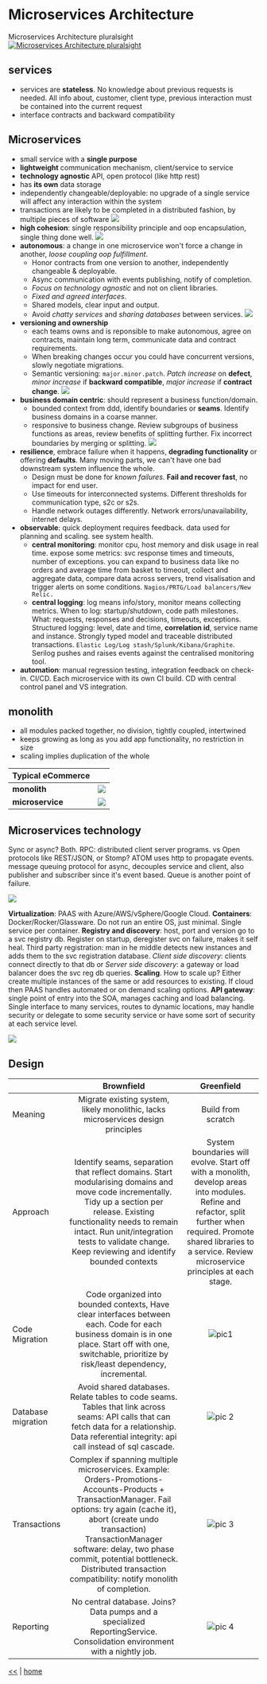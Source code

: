 # Microservices Architecture

Microservices Architecture pluralsight [![Microservices Architecture pluralsight](https://img.shields.io/badge/Pluralsight-course-lightgrey.svg)](https://app.pluralsight.com/library/courses/microservices-architecture/table-of-contents)


## services
+ services are **stateless**. No knowledge about previous requests is needed. All info about, customer, client type, previous interaction must be contained into the current request
+ interface contracts and backward compatibility

## Microservices
+ small service with a **single purpose**
+ **lightweight** communication mechanism, client/service to service
+ **technology agnostic** API, open protocol (like http rest)
+ has **its own** data storage
+ independently changeable/deployable: no upgrade of a single service will affect any interaction within the system
+ transactions are likely to be completed in a distributed fashion, by multiple pieces of software
![](https://g7xqqg.by3302.livefilestore.com/y4mM1Fa_CB3EE-CmgJq3TFUTmXdV3opFhbxt22QZXf6yoC0aEVGTEtMtfMopxrPgyxO6AJpAAnBl_gULXGCC6mCBQza1638iG9nYYiDqI69neYxlRttEMwLXZIql3nu_GpmFIgxpgGX9nCR-YTXgVZtBxN3gkYijNZ-ClkZhgMnXdXOfy3IdHgeMO9NcbeZ44WpzOSt55IgqeJh-z91Xfay8A?width=501&height=260&cropmode=none)
+ **high cohesion**: single responsibility principle and oop encapsulation, single thing done well.
![](https://hiqn5q.by3302.livefilestore.com/y4m-4jSFHJrEVLS0UkKEiqqhSH4abhQeJM4KaKdyyyc3RHSjdCRxLyZPQVHLfcDYgOgrPPgdqDf5xhS-WLqKR4E1arX8dngbYp0itlzKAiQst7jcwx-9cHco1ebN8AkLQ4QFt65FigW1gS4upFjcVZMK0oOukOfa4ZWcu94zFD0A64xymp3hnwdwMFw0rP0IexCnrxNLf9a6IZP_bIF-dRi3w?width=968&height=342&cropmode=none)
+ **autonomous**: a change in one microservice won't force a change in another, _loose coupling oop fulfillment_.
  - Honor contracts from one version to another, independently changeable & deployable.
  - Async communication with events publishing, notify of completion. 
  - _Focus on technology agnostic_ and not on client libraries. 
  - _Fixed and agreed interfaces_.
  - Shared models, clear input and output.
  - Avoid _chatty services_ and *sharing databases* between services.
![](https://jxhseg.by3302.livefilestore.com/y4m31-GeEimCISRH6m4QhyUNx-s9P_cD7nIbw2MAP9BLXdtrKE-NXi-D1BdO5OMTmi8DOKyfvANcGM2Ilnb8VUBXKctakGrh9AHOUg6ZJFSA9zDJEhln1Dv6kWDFIZy2_oOEfM9qw4JJxj1TOwNHo0qSwYwGp5WzXUbBoFyz2yHwnbgYpYhn0JD3WUnZRNiZ6DYxskFYH7Su0W5oyrvaA03vA?width=744&height=318&cropmode=none)
+ **versioning and ownership** 
  - each teams owns and is reponsible to make autonomous, agree on contracts, maintain long term, communicate data and contract requirements. 
  - When breaking changes occur you could have concurrent versions, slowly negotiate migrations. 
  - Semantic versioning: `major.minor.patch`. _Patch increase_ on **defect**, _minor increase_ if **backward compatible**, _major increase_ if **contract change**. 
![](https://wowttq.by3302.livefilestore.com/y4ms4cJyQrdMXkzIba3FRP-QdDi_Cr8TseuGdEtHXgP1W0MU9OKxj6JYcsOyQ3sXzrLdEaZnxIhHomULUhvWqCRYdJ0u4fCWVS7YbPpPx7rUnYqdcVYVzZB9JsiQHPwsz1n0bjJ_dZvzz8MUiXaZcHPedDPlut-RZUg0iiOtbTK015v-kGBBdqUz00atmdw4XU-bKKLoDscmUglQRTDdhrwtw?width=446&height=337&cropmode=none)
+ **business domain centric**: should represent a business function/domain. 
  - bounded context from ddd, identify boundaries or **seams**. Identify business domains in a coarse manner.
  - responsive to business change. Review subgroups of business functions as areas, review benefits of splitting further. Fix incorrect boundaries by merging or splitting. 
![](https://tcytqq.by3302.livefilestore.com/y4m9LtqiYH1URb0IGJlUooEKCuZH4ZAemUVjucYJZ024CuegKLCTgxTJWYQ-G4831UJIT9oe443FFH2MOxDm6ur4BaSMAgxtvjWeGA2cevugsafaVwE8SGe_gxFskLClfz3Dq7X9jETazX75voCvOe-xdqHoP1lAcxKwUCaDcJ_9wdp9yW1sBwfCiEYO_ISxyBdiwcrYuN0csMdEl--cTRs1A?width=968&height=341&cropmode=none)
+ **resilience**, embrace failure when it happens, **degrading functionality** or offering **defaults**. Many moving parts, we can't have one bad downstream system influence the whole.  
  - Design must be done for _known failures_. **Fail and recover fast**, no impact for end user. 
  - Use timeouts for interconnected systems. Different thresholds for communication type, s2c or s2s. 
  - Handle network outages differently. Network errors/unavailability, internet delays.
+ **observable**: quick deployment requires feedback. data used for planning and scaling. see system health. 
  - **central monitoring**: monitor cpu, host memory and disk usage in real time. expose some metrics: svc response times and timeouts, number of exceptions. you can expand to business data like no orders and average time from basket to timeout, collect and aggregate data, compare data across servers, trend visalisation and trigger alerts on some conditions. `Nagios/PRTG/Load balancers/New Relic.` 
  - **central logging**: log means info/story, monitor means collecting metrics. When to log: startup/shutdown, code path milestones. What: requests, responses and decisions, timeouts, exceptions. Structured logging: level, date and time, **correlation id**, service name and instance. Strongly typed model and traceable distributed transactions. `Elastic Log/Log stash/Splunk/Kibana/Graphite`. Serilog pushes and raises events against the centralised monitoring tool. 
+ **automation**: manual regression testing, integration feedback on check-in. CI/CD. Each microservice with its own CI build. CD with central control panel and VS integration.

## monolith
+ all modules packed together, no division, tightly coupled, intertwined
+ keeps growing as long as you add app functionality, no restriction in size
+ scaling implies duplication of the whole

| Typical eCommerce |  |
|--------------|-----|
| **monolith** | ![](https://vbp2kg.by3302.livefilestore.com/y4maefbFKJEPiUaYXT-nqQiAKoLY2c-jo_T_Vyj5MUm-XuiO7kTlTqXi6J_SPh1bMzJYtF43vpBMVb8Mi2J0vF22hWZiSSENDJ0OPIM8HTPET7te4dmjPujLctCyd2WaRYZo6-PVea1pRtBGiKE5aO0F-nzHD68Lesmut-SLprhAGBL801u6nH1pMKrsZZsDrdXL5dqxbbwlxZBiJmOFGbu2w?width=849&height=595&cropmode=none) |
| **microservice** | ![](https://uz5oia.by3302.livefilestore.com/y4mwpYOLH51_DGJjNMVJ_LjgFJxw_T4oxelkCQVgCAPYJcHReu4M4CMze0qhfr7DYtcbaL23Bg0YjbZcI4LjLVRAoBGUlLOk6T8fQQmSrll8j32Lw7cNQSjrlFv5gc_cqbqNC9ybP0IzArKRzkObl3g8qeY-1Cf57fy_VwcMLBiOGfTvBc1moE1NmJoeC1SmSPiEcwfkRrDYjhXJIX0Skokdw?width=740&height=530&cropmode=none) |

## Microservices technology

Sync or async? Both. RPC: distributed client server programs. vs Open protocols like REST/JSON, or Stomp? ATOM uses http to propagate events. message queuing protocol for async, decouples service and client, also publisher and subscriber since it's event based. Queue is another point of failure.

![](https://6ebvoa.by3302.livefilestore.com/y4mSeeVFYRSCCPf8DeATPpm3crLyd23VzgCm5iillg2XuDOf-5niAf7UoRJ1GiqLdKwgKq8-ZgRn-IozdPyDU5G56SiMeWfJ5o5gCvAjMef_3P36tHEyKFLmbrY3Zb7ym2lhcBo5_j7K4LKUDSAYVmbinpkaI1FuaIoTc0-EGIvDldG39FhIQ77Jnyt4hRS-c4AH_HrbdVqxOYUOboXVcPbvA?width=1000&height=360&cropmode=none)

**Virtualization**: PAAS with Azure/AWS/vSphere/Google Cloud.
**Containers**: Docker/Rocker/Glassware. Do not run an entire OS, just minimal. Single service per container.
**Registry and discovery**: host, port and version go to a svc registry db. Register on startup, deregister svc on failure, makes it self heal. Third party registration: man in he middle detects new instances and adds them to the svc registration database. _Client side discovery_: clients connect directly to that db or _Server side discovery_: a gateway or load balancer does the svc reg db queries.
**Scaling**. How to scale up? Either create multiple instances of the same or add resources to existing. If cloud then PAAS handles automated or on demand scaling options. 
**API gateway**: single point of entry into the SOA, manages caching and load balancing. Single interface to many services, routes to dynamic locations, may handle security or delegate to some security service or have some sort of security at each service level.

![](https://fpneua.by3302.livefilestore.com/y4mf9rb9J-3DSfOKD6Rd0TVKclfrIXbg1_WAvDt1GkXkbbJnLibsrf3e5PggEboGtdnJEAN9GumFG9surNClVL_msU9yQy0rX8m8jJCVl9g21P1ZArbOn8eaaVNnvTG8j1X2u0syXmBZ83FycclSdAp04-3UQlOh2xS9zx85pRXO1ULonXcr7PbM1mBOLMl37O85Js6KZVZIhG7nIpUk9XX4g?width=554&height=383&cropmode=none)

## Design

|  | Brownfield | Greenfield |
|--------------------|:--------------------------------------------------------------------------------------------------------------------------------------------------------------------------------------------------------------------------------------------------------------------------------------------------------------------------------------:|:----------------------------------------------------------------------------------------------------------------------------------------------------------------------------------------------------------------------------:|
| Meaning | Migrate existing system, likely monolithic, lacks microservices design principles | Build from scratch |
| Approach | Identify seams, separation that reflect domains.  Start modularising domains and move code incrementally. Tidy up a section per release. Existing functionality needs to remain intact. Run unit/integration tests to validate change. Keep reviewing and identify bounded contexts | System boundaries will evolve. Start off with a monolith, develop areas into modules. Refine and refactor, split further when required. Promote shared libraries to a service. Review microservice principles at each stage. |
| Code Migration | Code organized into bounded contexts, Have clear interfaces between each. Code for each business domain is in one place. Start off with one, switchable, prioritize by risk/least dependency, incremental.  | ![pic1](https://uz5lia.by3302.livefilestore.com/y4mC0L-qFTh6dNesufI43oPPKr9kHOl1s2P56pogLZP3jYLpoFFQOvpwvDTF0yiCjTOf2eGR_5qelkr4q2F_M173_XQk0t04UGMQ7nYNZ1T7lY6R-lET6qBamPVk_FcSLUeYrtypzSCBUcHSJWbGkRrkaSh3SyPZ30eAktjYg_8aM7qGi12cLBBuaQ93-x3QrIY9MPElqaPK0po8CkqcrErMA?width=710&height=497&cropmode=none) |
| Database migration | Avoid shared databases. Relate tables to code seams. Tables that link across seams: API calls that can fetch data for a relationship. Data referential integrity: api call instead of sql cascade. | ![pic 2](https://g7x8qg.by3302.livefilestore.com/y4ms1v48EN7GGa-GhLXYoqhaF-WfPKrmnSTxUo_6HGLITUFPSpsSP1L0HVLOyk-F4pGwDmtNXbkdHrSmKQ2GeFuBG7J1BExBiF0Wr32nLWmjwPbrD9dmlxVtzlafp6JES7fOaEfJ_v_734Uaq0euV2N56Q0oQ2iEfxdy5SHWsZfDJFaAiZeB56ADcMpYJSOkXPU8JqRn6ILAeLku6O1C7jRPw?width=733&height=523&cropmode=none) |
| Transactions | Complex if spanning multiple microservices. Example: Orders-Promotions-Accounts-Products + TransactionManager.  Fail options: try again (cache it), abort (create undo transaction) TransactionManager software: delay, two phase commit, potential bottleneck. Distributed transaction compatibility: notify monolith of completion.  | ![pic 3](https://vbpzkg.by3302.livefilestore.com/y4mWzaPsKD43tdoZ4RnodLKtzLL1TrWdZtkf8tqVZzilqSXJh-2DOPkd9CsE27d6u9y-_-1zpc1wOA_NcNfh8lQUZnC82OIgO4eJKBtgr-CbMkDbBRxvYzFVnZIuiGXwYbVtqjkF9FcmOcMUNFqqGzKpjLL44DtMWnlr0HZJII9FU36AN47nKbIIEc5yrHEAQLOwlg0ddXu8H0c7VpvuK0WdQ?width=589&height=591&cropmode=none) |
| Reporting | No central database. Joins? Data pumps and a specialized ReportingService. Consolidation environment with a nightly job.  | ![pic 4](https://slcgww.by3302.livefilestore.com/y4myXm1Pa64HpHG7IO9QsSOg__pXCAI6GznxzDJHwQxgrcTRwYLcMlYL-8UheJVjdlwxMr_iOr5MqCIAPAZTg5Zu-SafYh_3qALMt5GM57jkwm3sUTZAUYQsnDICoaZVueHzQ_ZAG7UMAx1-h7sE-_dL1zx-RXowsM7eRg0zM2qNAQx7m-WXQRhaV_a4kuFGHHDh1rEWbM32hHyiOiWnjC62A?width=469&height=485&cropmode=none) |

[<<](../soa.md) | [home](../../README.md)